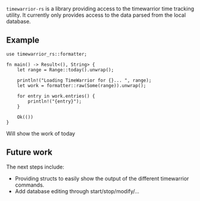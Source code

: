 `timewarrior-rs` is a library providing access to the timewarrior time tracking utility.
It currently only provides access to the data parsed from the local database.

Example
-------

```
use timewarrior_rs::formatter;

fn main() -> Result<(), String> {
    let range = Range::today().unwrap();

    println!("Loading TimeWarrior for {}... ", range);
    let work = formatter::raw(Some(range)).unwrap();

    for entry in work.entries() {
        println!("{entry}");
    }
    
    Ok(())
}
```

Will show the work of today

Future work
-----------

The next steps include:
 - Providing structs to easily show the output of the different timewarrior commands.
 - Add database editing through start/stop/modify/...
